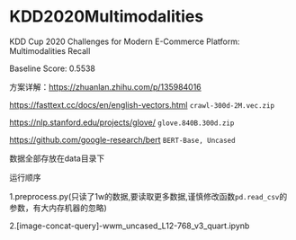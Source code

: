 # KDD2020Multimodalities
KDD Cup 2020 Challenges for Modern E-Commerce Platform: Multimodalities Recall

Baseline Score: 0.5538

方案详解：https://zhuanlan.zhihu.com/p/135984016 

https://fasttext.cc/docs/en/english-vectors.html   `crawl-300d-2M.vec.zip`    

https://nlp.stanford.edu/projects/glove/  `glove.840B.300d.zip`

https://github.com/google-research/bert `BERT-Base, Uncased`


数据全部存放在data目录下

运行顺序

1.preprocess.py(只读了1w的数据,要读取更多数据,谨慎修改函数`pd.read_csv`的参数，有大内存机器的忽略)

2.[image-concat-query]-wwm_uncased_L12-768_v3_quart.ipynb

